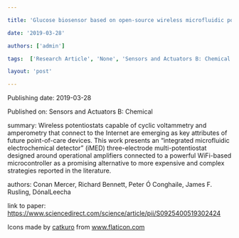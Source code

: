 ---
title: 'Glucose biosensor based on open-source wireless microfluidic potentiostat'
date: '2019-03-28'
authors: ['admin']
tags:  ['Research Article', 'None', 'Sensors and Actuators B: Chemical']
layout: 'post'
---
Publishing date: 2019-03-28

Published on: Sensors and Actuators B: Chemical

summary: Wireless potentiostats capable of cyclic voltammetry and amperometry that connect to the Internet are emerging as key attributes of future point-of-care devices. This work presents an “integrated microfluidic electrochemical detector” (iMED) three-electrode multi-potentiostat designed around operational amplifiers connected to a powerful WiFi-based microcontroller as a promising alternative to more expensive and complex strategies reported in the literature. 

authors: Conan Mercer, Richard Bennett, Peter Ó Conghaile, James F. Rusling, DónalLeecha

link to paper: https://www.sciencedirect.com/science/article/pii/S0925400519302424

Icons made by <a href="https://www.flaticon.com/free-icon/bookshelves_3576884" title="catkuro">catkuro</a> from <a href="https://www.flaticon.com/" title="Flaticon"> www.flaticon.com</a>